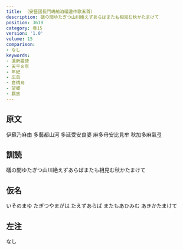 ```yaml
---
title: （安藝國長門嶋舶泊礒邊作歌五首）
description: 礒の間ゆたぎつ山川絶えずあらばまたも相見む秋かたまけて
position: 3619
category: 巻15
version: '1.0'
volume: 15
comparison:
- なし
keywords:
- 遣新羅使
- 天平８年
- 年紀
- 広島
- 倉橋島
- 望郷
- 羈旅
---
```


## 原文

伊蘇乃麻由 多藝都山河 多延受安良婆 麻多母安比見牟 秋加多麻氣弖

## 訓読

礒の間ゆたぎつ山川絶えずあらばまたも相見む秋かたまけて

## 仮名

いそのまゆ たぎつやまがは たえずあらば またもあひみむ あきかたまけて

## 左注

なし
